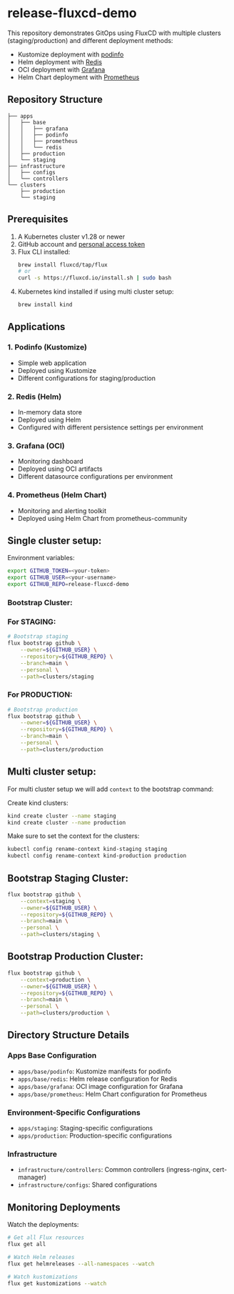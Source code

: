 # release-fluxcd-demo

This repository demonstrates GitOps using FluxCD with multiple clusters (staging/production) and different deployment methods:
- Kustomize deployment with [podinfo](https://github.com/stefanprodan/podinfo)
- Helm deployment with [Redis](https://github.com/bitnami/charts/tree/main/bitnami/redis)
- OCI deployment with [Grafana](https://grafana.com/docs/grafana/latest/setup-grafana/installation/kubernetes/)
- Helm Chart deployment with [Prometheus](https://github.com/prometheus-community/helm-charts/tree/main/charts/prometheus)

## Repository Structure

```
├── apps
│   ├── base
│   │   ├── grafana
│   │   ├── podinfo
│   │   ├── prometheus
│   │   └── redis
│   ├── production
│   └── staging
├── infrastructure
│   ├── configs
│   └── controllers
└── clusters
    ├── production
    └── staging
```

## Prerequisites

1. A Kubernetes cluster v1.28 or newer
2. GitHub account and [personal access token](https://help.github.com/en/github/authenticating-to-github/creating-a-personal-access-token-for-the-command-line)
3. Flux CLI installed:
   ```sh
   brew install fluxcd/tap/flux
   # or
   curl -s https://fluxcd.io/install.sh | sudo bash
   ```
4. Kubernetes kind installed if using multi cluster setup:
   ```sh
   brew install kind
   ```

## Applications

### 1. Podinfo (Kustomize)
- Simple web application
- Deployed using Kustomize
- Different configurations for staging/production

### 2. Redis (Helm)
- In-memory data store
- Deployed using Helm
- Configured with different persistence settings per environment

### 3. Grafana (OCI)
- Monitoring dashboard
- Deployed using OCI artifacts
- Different datasource configurations per environment

### 4. Prometheus (Helm Chart)
- Monitoring and alerting toolkit
- Deployed using Helm Chart from prometheus-community


## Single cluster setup:


Environment variables:
```sh
export GITHUB_TOKEN=<your-token>
export GITHUB_USER=<your-username>
export GITHUB_REPO=release-fluxcd-demo
```

### **Bootstrap Cluster:**

### For STAGING:

```sh
# Bootstrap staging
flux bootstrap github \
    --owner=${GITHUB_USER} \
    --repository=${GITHUB_REPO} \
    --branch=main \
    --personal \
    --path=clusters/staging
```

### For PRODUCTION:

```sh
# Bootstrap production
flux bootstrap github \
    --owner=${GITHUB_USER} \
    --repository=${GITHUB_REPO} \
    --branch=main \
    --personal \
    --path=clusters/production
```

## Multi cluster setup:

For multi cluster setup we will add `context` to the bootstrap command:


Create kind clusters:
```sh
kind create cluster --name staging
kind create cluster --name production
```

Make sure to set the context for the clusters:
```sh
kubectl config rename-context kind-staging staging
kubectl config rename-context kind-production production
```

## Bootstrap Staging Cluster:

```sh
flux bootstrap github \
    --context=staging \
    --owner=${GITHUB_USER} \
    --repository=${GITHUB_REPO} \
    --branch=main \
    --personal \
    --path=clusters/staging \  
```

## Bootstrap Production Cluster:

```sh
flux bootstrap github \
    --context=production \
    --owner=${GITHUB_USER} \
    --repository=${GITHUB_REPO} \
    --branch=main \
    --personal \
    --path=clusters/production \
```

## Directory Structure Details

### Apps Base Configuration
- `apps/base/podinfo`: Kustomize manifests for podinfo
- `apps/base/redis`: Helm release configuration for Redis
- `apps/base/grafana`: OCI image configuration for Grafana
- `apps/base/prometheus`: Helm Chart configuration for Prometheus

### Environment-Specific Configurations
- `apps/staging`: Staging-specific configurations
- `apps/production`: Production-specific configurations

### Infrastructure
- `infrastructure/controllers`: Common controllers (ingress-nginx, cert-manager)
- `infrastructure/configs`: Shared configurations

## Monitoring Deployments

Watch the deployments:
```sh
# Get all Flux resources
flux get all

# Watch Helm releases
flux get helmreleases --all-namespaces --watch

# Watch kustomizations
flux get kustomizations --watch
```

